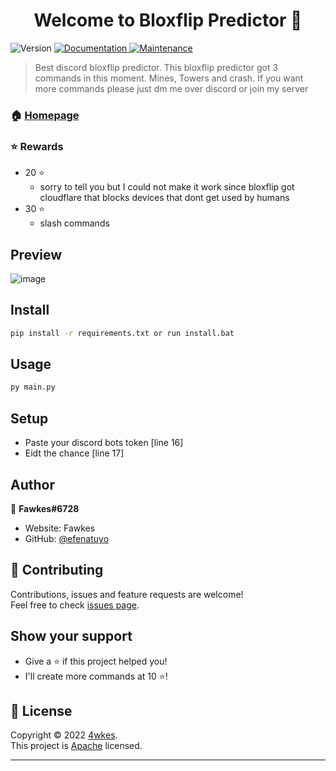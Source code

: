 <h1 align="center">Welcome to Bloxflip Predictor 👋</h1>
<p>
  <img alt="Version" src="https://img.shields.io/badge/version-2.3.3-blue.svg?cacheSeconds=2592000" />
  <a href="https://github.com/efenatuyo/bloxflipPredictor#README.md#" target="_blank">
    <img alt="Documentation" src="https://img.shields.io/badge/documentation-yes-brightgreen.svg" />
  </a>
  <a href="https://github.com/efenatuyo/bloxflipPredictor/graphs/commit-activity" target="_blank">
    <img alt="Maintenance" src="https://img.shields.io/badge/Maintained%3F-yes-green.svg" />
  </a>
</p>

> Best discord bloxflip predictor. This bloxflip predictor got 3 commands in this moment. Mines, Towers and crash. If you want more commands please just dm me over discord or join my server 

### 🏠 [Homepage](https://github.com/4wkes)

### ⭐️ Rewards
- 20 ⭐️
  * sorry to tell you but I could not make it work since bloxflip got cloudflare that blocks devices that dont get used by humans
- 30 ⭐️
  * slash commands

## Preview
![image](https://media.discordapp.net/attachments/1027350856238116895/1027359703988183160/sdadsaasddsadsa.jpg)
## Install

```sh
pip install -r requirements.txt or run install.bat
```

## Usage

```sh
py main.py
```

## Setup
* Paste your discord bots token [line 16]
* Eidt the chance [line 17]

## Author

👤 **Fawkes#6728**

* Website: Fawkes
* GitHub: [@efenatuyo](https://github.com/4wkes)

## 🤝 Contributing

Contributions, issues and feature requests are welcome!<br />Feel free to check [issues page](https://github.com/efenatuyo/bloxflipPredictor/issues).

## Show your support

* Give a ⭐️ if this project helped you!
* I'll create more commands at 10 ⭐️!

## 📝 License

Copyright © 2022 [4wkes](https://github.com/4wkes).<br />
This project is [Apache](http://www.apache.org/licenses/LICENSE-2.0) licensed.

***
